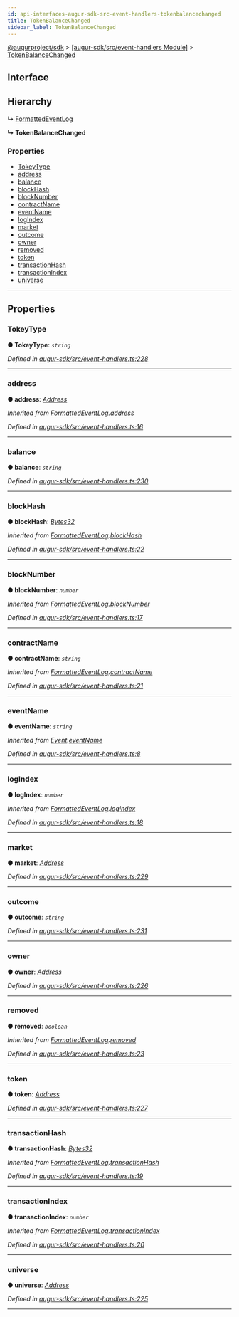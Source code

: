 ```yaml
---
id: api-interfaces-augur-sdk-src-event-handlers-tokenbalancechanged
title: TokenBalanceChanged
sidebar_label: TokenBalanceChanged
---
```


[@augurproject/sdk](api-readme.md) > [[augur-sdk/src/event-handlers Module]](api-modules-augur-sdk-src-event-handlers-module.md) > [TokenBalanceChanged](api-interfaces-augur-sdk-src-event-handlers-tokenbalancechanged.md)

## Interface

## Hierarchy

↳  [FormattedEventLog](api-interfaces-augur-sdk-src-event-handlers-formattedeventlog.md)

**↳ TokenBalanceChanged**

### Properties

* [TokeyType](api-interfaces-augur-sdk-src-event-handlers-tokenbalancechanged.md#tokeytype)
* [address](api-interfaces-augur-sdk-src-event-handlers-tokenbalancechanged.md#address)
* [balance](api-interfaces-augur-sdk-src-event-handlers-tokenbalancechanged.md#balance)
* [blockHash](api-interfaces-augur-sdk-src-event-handlers-tokenbalancechanged.md#blockhash)
* [blockNumber](api-interfaces-augur-sdk-src-event-handlers-tokenbalancechanged.md#blocknumber)
* [contractName](api-interfaces-augur-sdk-src-event-handlers-tokenbalancechanged.md#contractname)
* [eventName](api-interfaces-augur-sdk-src-event-handlers-tokenbalancechanged.md#eventname)
* [logIndex](api-interfaces-augur-sdk-src-event-handlers-tokenbalancechanged.md#logindex)
* [market](api-interfaces-augur-sdk-src-event-handlers-tokenbalancechanged.md#market)
* [outcome](api-interfaces-augur-sdk-src-event-handlers-tokenbalancechanged.md#outcome)
* [owner](api-interfaces-augur-sdk-src-event-handlers-tokenbalancechanged.md#owner)
* [removed](api-interfaces-augur-sdk-src-event-handlers-tokenbalancechanged.md#removed)
* [token](api-interfaces-augur-sdk-src-event-handlers-tokenbalancechanged.md#token)
* [transactionHash](api-interfaces-augur-sdk-src-event-handlers-tokenbalancechanged.md#transactionhash)
* [transactionIndex](api-interfaces-augur-sdk-src-event-handlers-tokenbalancechanged.md#transactionindex)
* [universe](api-interfaces-augur-sdk-src-event-handlers-tokenbalancechanged.md#universe)

---

## Properties

<a id="tokeytype"></a>

###  TokeyType

**● TokeyType**: *`string`*

*Defined in [augur-sdk/src/event-handlers.ts:228](https://github.com/AugurProject/augur/blob/3727cd4ec9/packages/augur-sdk/src/event-handlers.ts#L228)*

___
<a id="address"></a>

###  address

**● address**: *[Address](api-modules-augur-sdk-src-event-handlers-module.md#address)*

*Inherited from [FormattedEventLog](api-interfaces-augur-sdk-src-event-handlers-formattedeventlog.md).[address](api-interfaces-augur-sdk-src-event-handlers-formattedeventlog.md#address)*

*Defined in [augur-sdk/src/event-handlers.ts:16](https://github.com/AugurProject/augur/blob/3727cd4ec9/packages/augur-sdk/src/event-handlers.ts#L16)*

___
<a id="balance"></a>

###  balance

**● balance**: *`string`*

*Defined in [augur-sdk/src/event-handlers.ts:230](https://github.com/AugurProject/augur/blob/3727cd4ec9/packages/augur-sdk/src/event-handlers.ts#L230)*

___
<a id="blockhash"></a>

###  blockHash

**● blockHash**: *[Bytes32](api-modules-augur-sdk-src-event-handlers-module.md#bytes32)*

*Inherited from [FormattedEventLog](api-interfaces-augur-sdk-src-event-handlers-formattedeventlog.md).[blockHash](api-interfaces-augur-sdk-src-event-handlers-formattedeventlog.md#blockhash)*

*Defined in [augur-sdk/src/event-handlers.ts:22](https://github.com/AugurProject/augur/blob/3727cd4ec9/packages/augur-sdk/src/event-handlers.ts#L22)*

___
<a id="blocknumber"></a>

###  blockNumber

**● blockNumber**: *`number`*

*Inherited from [FormattedEventLog](api-interfaces-augur-sdk-src-event-handlers-formattedeventlog.md).[blockNumber](api-interfaces-augur-sdk-src-event-handlers-formattedeventlog.md#blocknumber)*

*Defined in [augur-sdk/src/event-handlers.ts:17](https://github.com/AugurProject/augur/blob/3727cd4ec9/packages/augur-sdk/src/event-handlers.ts#L17)*

___
<a id="contractname"></a>

###  contractName

**● contractName**: *`string`*

*Inherited from [FormattedEventLog](api-interfaces-augur-sdk-src-event-handlers-formattedeventlog.md).[contractName](api-interfaces-augur-sdk-src-event-handlers-formattedeventlog.md#contractname)*

*Defined in [augur-sdk/src/event-handlers.ts:21](https://github.com/AugurProject/augur/blob/3727cd4ec9/packages/augur-sdk/src/event-handlers.ts#L21)*

___
<a id="eventname"></a>

###  eventName

**● eventName**: *`string`*

*Inherited from [Event](api-interfaces-augur-sdk-src-event-handlers-event.md).[eventName](api-interfaces-augur-sdk-src-event-handlers-event.md#eventname)*

*Defined in [augur-sdk/src/event-handlers.ts:8](https://github.com/AugurProject/augur/blob/3727cd4ec9/packages/augur-sdk/src/event-handlers.ts#L8)*

___
<a id="logindex"></a>

###  logIndex

**● logIndex**: *`number`*

*Inherited from [FormattedEventLog](api-interfaces-augur-sdk-src-event-handlers-formattedeventlog.md).[logIndex](api-interfaces-augur-sdk-src-event-handlers-formattedeventlog.md#logindex)*

*Defined in [augur-sdk/src/event-handlers.ts:18](https://github.com/AugurProject/augur/blob/3727cd4ec9/packages/augur-sdk/src/event-handlers.ts#L18)*

___
<a id="market"></a>

###  market

**● market**: *[Address](api-modules-augur-sdk-src-event-handlers-module.md#address)*

*Defined in [augur-sdk/src/event-handlers.ts:229](https://github.com/AugurProject/augur/blob/3727cd4ec9/packages/augur-sdk/src/event-handlers.ts#L229)*

___
<a id="outcome"></a>

###  outcome

**● outcome**: *`string`*

*Defined in [augur-sdk/src/event-handlers.ts:231](https://github.com/AugurProject/augur/blob/3727cd4ec9/packages/augur-sdk/src/event-handlers.ts#L231)*

___
<a id="owner"></a>

###  owner

**● owner**: *[Address](api-modules-augur-sdk-src-event-handlers-module.md#address)*

*Defined in [augur-sdk/src/event-handlers.ts:226](https://github.com/AugurProject/augur/blob/3727cd4ec9/packages/augur-sdk/src/event-handlers.ts#L226)*

___
<a id="removed"></a>

###  removed

**● removed**: *`boolean`*

*Inherited from [FormattedEventLog](api-interfaces-augur-sdk-src-event-handlers-formattedeventlog.md).[removed](api-interfaces-augur-sdk-src-event-handlers-formattedeventlog.md#removed)*

*Defined in [augur-sdk/src/event-handlers.ts:23](https://github.com/AugurProject/augur/blob/3727cd4ec9/packages/augur-sdk/src/event-handlers.ts#L23)*

___
<a id="token"></a>

###  token

**● token**: *[Address](api-modules-augur-sdk-src-event-handlers-module.md#address)*

*Defined in [augur-sdk/src/event-handlers.ts:227](https://github.com/AugurProject/augur/blob/3727cd4ec9/packages/augur-sdk/src/event-handlers.ts#L227)*

___
<a id="transactionhash"></a>

###  transactionHash

**● transactionHash**: *[Bytes32](api-modules-augur-sdk-src-event-handlers-module.md#bytes32)*

*Inherited from [FormattedEventLog](api-interfaces-augur-sdk-src-event-handlers-formattedeventlog.md).[transactionHash](api-interfaces-augur-sdk-src-event-handlers-formattedeventlog.md#transactionhash)*

*Defined in [augur-sdk/src/event-handlers.ts:19](https://github.com/AugurProject/augur/blob/3727cd4ec9/packages/augur-sdk/src/event-handlers.ts#L19)*

___
<a id="transactionindex"></a>

###  transactionIndex

**● transactionIndex**: *`number`*

*Inherited from [FormattedEventLog](api-interfaces-augur-sdk-src-event-handlers-formattedeventlog.md).[transactionIndex](api-interfaces-augur-sdk-src-event-handlers-formattedeventlog.md#transactionindex)*

*Defined in [augur-sdk/src/event-handlers.ts:20](https://github.com/AugurProject/augur/blob/3727cd4ec9/packages/augur-sdk/src/event-handlers.ts#L20)*

___
<a id="universe"></a>

###  universe

**● universe**: *[Address](api-modules-augur-sdk-src-event-handlers-module.md#address)*

*Defined in [augur-sdk/src/event-handlers.ts:225](https://github.com/AugurProject/augur/blob/3727cd4ec9/packages/augur-sdk/src/event-handlers.ts#L225)*

___

